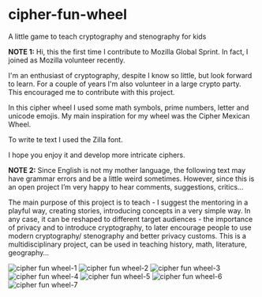 # cipher-fun-wheel
A little game to teach cryptography and stenography for kids

**NOTE 1:** Hi, this the first time I contribute to  Mozilla Global Sprint.  In fact, I joined as Mozilla volunteer recently.

I'm an enthusiast of cryptography, despite I know so little, but look forward to learn. For a couple of years I'm also volunteer in a large crypto party.  This encouraged me to contribute with this project.

In this cipher wheel I used some math symbols, prime numbers, letter and unicode emojis. My main inspiration for my wheel was the Cipher Mexican Wheel. 

To write te text I used the Zilla font.

I hope you enjoy it and develop more intricate ciphers.

**NOTE 2:** Since English is not my mother language, the following text may have grammar errors and be a little weird sometimes.  However, since this is an open project I’m very happy to hear comments, suggestions, critics… 

The main purpose of this project is to teach - I suggest the mentoring in a playful way, creating stories, introducing concepts in a very simple way. In any case, it can be reshaped to different target audiences - the importance of privacy and to introduce cryptography, to later encourage people to use modern cryptography/ stenography and better privacy customs. 
This is a multidisciplinary project, can be used in teaching history, math, literature, geography…


![cipher fun wheel-1](https://user-images.githubusercontent.com/19938761/26959057-8918d860-4ca4-11e7-976b-60d97a551f91.png)
![cipher fun wheel-2](https://user-images.githubusercontent.com/19938761/26959054-891042c2-4ca4-11e7-8735-b28582d9e47c.png)
![cipher fun wheel-3](https://user-images.githubusercontent.com/19938761/26959058-891c4194-4ca4-11e7-88a3-4921b9f28184.png)
![cipher fun wheel-4](https://user-images.githubusercontent.com/19938761/26959059-892fab9e-4ca4-11e7-86b5-a4b0a88dd9ae.png)
![cipher fun wheel-5](https://user-images.githubusercontent.com/19938761/26959053-890fba0a-4ca4-11e7-8c2c-4b836034a038.png)
![cipher fun wheel-6](https://user-images.githubusercontent.com/19938761/26959056-8915b66c-4ca4-11e7-9f45-0a949fe794e8.png)
![cipher fun wheel-7](https://user-images.githubusercontent.com/19938761/26959055-891321b8-4ca4-11e7-8788-f50890b7ce09.png)



